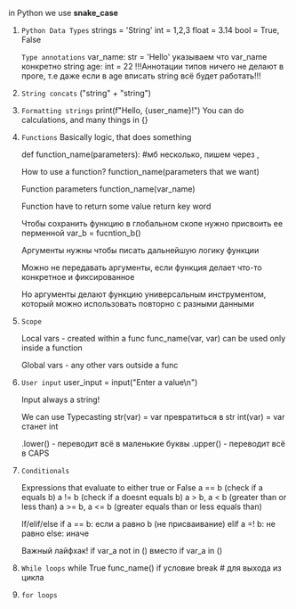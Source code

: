 in Python we use **snake_case**

1) `Python Data Types`
    strings = 'String'
    int = 1,2,3
    float = 3.14
    bool = True, False

    `Type annotations`
    var_name: str = 'Hello'   указываем что var_name конкретно string
    age: int = 22
    !!!Аннотации типов ничего не делают в проге, т.е даже если в age вписать string
    всё будет работать!!!

2. `String concats`
  ("string" + "string")

3. `Formatting strings`
    print(f"Hello, {user_name}!")
    You can do calculations, and many things in {}

4. `Functions`
    Basically logic, that does something
  
    def function_name(parameters):  #мб несколько, пишем через ,
  
    How to use a function?
    function_name(parameters that we want)

    Function parameters
    function_name(var_name)

    Function have to return some value
    return key word

    Чтобы сохранить функцию в глобальном скопе нужно присвоить ее перменной
    var_b = fucntion_b()


    Аргументы нужны чтобы писать дальнейшую логику функции

    Можно не передавать аргументы, если функция 
    делает что-то конкретное и фиксированное
  
    Но аргументы делают функцию универсальным инструментом, 
    который можно использовать повторно с разными данными

5. `Scope`
  
    Local vars - created within a func func_name(var, var)
    can be used only inside a function

    Global vars - any other vars outside a func

6. `User input`
    user_input = input("Enter a value\n")
  
    Input always a string!
  
    We can use Typecasting
    str(var) = var превратиться в str
    int(var) = var станет int

    .lower() - переводит всё в маленькие буквы
    .upper() - переводит всё в CAPS

7. `Conditionals`
  
    Expressions that evaluate to either true or False
      a == b (check if a equals b)
      a != b (check if a doesnt equals b)
      a > b, a < b (greater than or less than)
      a >= b, a <= b (greater equals than or less equals than)

    If/elif/else
    if a == b: если а равно b (не присваивание)
    elif a =! b: не равно
    else:  иначе

    Важный лайфхак!
    if var_a not in ()
    вместо if var_a in ()
      

8. `While loops`
    while True
    func_name()
    if условие
      break # для выхода из цикла

9. `for loops`